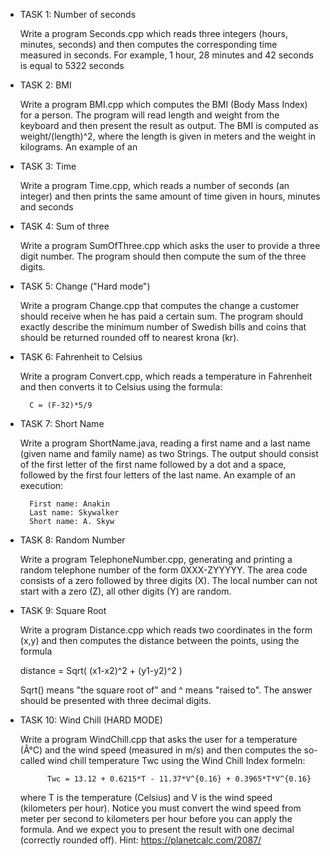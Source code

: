 * TASK 1: Number of seconds

    Write a program Seconds.cpp which reads three integers (hours, minutes, seconds) and then computes the corresponding time measured in seconds. For example, 1 hour, 28 minutes and 42 seconds is equal to 5322 seconds

* TASK 2:  BMI

    Write a program BMI.cpp which computes the BMI (Body Mass Index) for a person. The program will read length and weight from the keyboard and then present the result as output. The BMI is computed as weight/(length)^2, where the length is given in meters and the weight in kilograms. An example of an 

* TASK 3: Time

    Write a program Time.cpp, which reads a number of seconds (an integer) and then prints the same amount of time given in hours, minutes and seconds

* TASK 4: Sum of three 

    Write a program SumOfThree.cpp which asks the user to provide a three digit number. The program should then compute the sum of the three digits.

* TASK 5: Change ("Hard mode")

    Write a program Change.cpp that computes the change a customer should receive when he has paid a certain sum. The program should exactly describe the minimum number of Swedish bills and coins that should be returned rounded off to nearest krona (kr).

* TASK 6: Fahrenheit to Celsius

    Write a program Convert.cpp, which reads a temperature in Fahrenheit and then converts it to Celsius using the formula:

        C = (F-32)*5/9

* TASK 7: Short Name

    Write a program ShortName.java, reading a first name and a last name (given name and family name) as two Strings. The output should consist of the first letter of the first name followed by a dot and a space, followed by the first four letters of the last name. An example of an execution:

        First name: Anakin
        Last name: Skywalker
        Short name: A. Skyw

* TASK 8: Random Number

    Write a program TelephoneNumber.cpp, generating and printing a random telephone number of the form 0XXX-ZYYYYY. The area code consists of a zero followed by three digits (X). The local number can not start with a zero (Z), all other digits (Y) are random.

* TASK 9: Square Root

    Write a program Distance.cpp which reads two coordinates in the form (x,y) and then computes the distance between the points, using the formula

    distance = Sqrt( (x1-x2)^2 + (y1-y2)^2 )

    Sqrt() means "the square root of" and ^ means "raised to". The answer should be presented with three decimal digits.

* TASK 10: Wind Chill (HARD MODE)

    Write a program WindChill.cpp that asks the user for a temperature (Â°C) and the wind speed (measured in m/s) and then computes the so-called wind chill temperature Twc using the Wind Chill Index formeln:

            Twc = 13.12 + 0.6215*T - 11.37*V^{0.16} + 0.3965*T*V^{0.16}
            

    where T is the temperature (Celsius) and V is the wind speed (kilometers per hour). Notice you must convert the wind speed from meter per second to kilometers per hour before you can apply the formula. And we expect you to present the result with one decimal (correctly rounded off).
    Hint: https://planetcalc.com/2087/